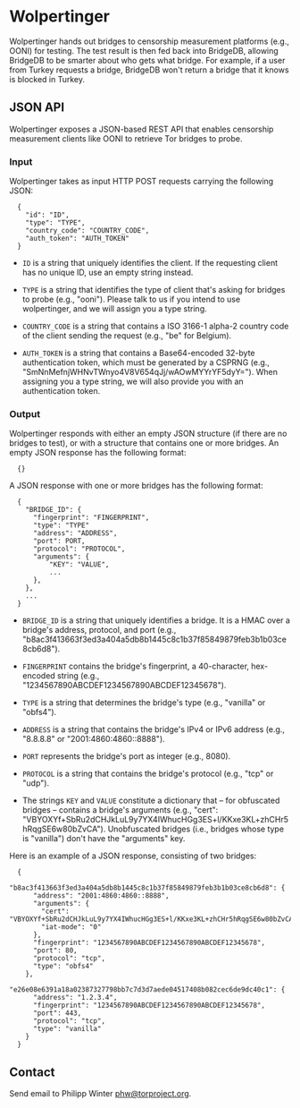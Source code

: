 # Wolpertinger

Wolpertinger hands out bridges to censorship measurement platforms (e.g., OONI)
for testing.  The test result is then fed back into BridgeDB, allowing BridgeDB
to be smarter about who gets what bridge.  For example, if a user from Turkey
requests a bridge, BridgeDB won't return a bridge that it knows is blocked in
Turkey.

## JSON API

Wolpertinger exposes a JSON-based REST API that enables censorship measurement
clients like OONI to retrieve Tor bridges to probe.

### Input

Wolpertinger takes as input HTTP POST requests carrying the following JSON:

      {
        "id": "ID",
        "type": "TYPE",
        "country_code": "COUNTRY_CODE",
        "auth_token": "AUTH_TOKEN"
      }

* `ID` is a string that uniquely identifies the client.  If the requesting
  client has no unique ID, use an empty string instead.

* `TYPE` is a string that identifies the type of client that's asking for
  bridges to probe (e.g., "ooni").  Please talk to us if
  you intend to use wolpertinger, and we will assign you a type string.

* `COUNTRY_CODE` is a string that contains a ISO 3166-1 alpha-2 country code of
  the client sending the request (e.g., "be" for Belgium).

* `AUTH_TOKEN` is a string that contains a Base64-encoded 32-byte
  authentication token, which must be generated by a CSPRNG (e.g.,
  "SmNnMefnjWHNvTWnyo4V8V654qJj/wAOwMYYrYF5dyY=").  When assigning you a type
  string, we will also provide you with an authentication token.

### Output

Wolpertinger responds with either an empty JSON structure (if there are no
bridges to test), or with a structure that contains one or more bridges.  An
empty JSON response has the following format:

      {}

A JSON response with one or more bridges has the following format:

      {
        "BRIDGE_ID": {
          "fingerprint": "FINGERPRINT",
          "type": "TYPE"
          "address": "ADDRESS",
          "port": PORT,
          "protocol": "PROTOCOL",
          "arguments": {
              "KEY": "VALUE",
              ...
          },
        },
        ...
      }

* `BRIDGE_ID` is a string that uniquely identifies a bridge.  It is a HMAC over
  a bridge's address, protocol, and port (e.g.,
  "b8ac3f413663f3ed3a404a5db8b1445c8c1b37f85849879feb3b1b03ce8cb6d8").

* `FINGERPRINT` contains the bridge's fingerprint, a 40-character, hex-encoded
  string (e.g., "1234567890ABCDEF1234567890ABCDEF12345678").

* `TYPE` is a string that determines the bridge's type (e.g., "vanilla" or
  "obfs4").

* `ADDRESS` is a string that contains the bridge's IPv4 or IPv6 address (e.g.,
  "8.8.8.8" or "2001:4860:4860::8888").

* `PORT` represents the bridge's port as integer (e.g., 8080).

* `PROTOCOL` is a string that contains the bridge's protocol (e.g., "tcp" or
  "udp").

* The strings `KEY` and `VALUE` constitute a dictionary that – for obfuscated
  bridges – contains a bridge's arguments (e.g., "cert":
  "VBYOXYf+SbRu2dCHJkLuL9y7YX4IWhucHGg3ES+l/KKxe3KL+zhCHr5hRqgSE6w80bZvCA").
  Unobfuscated bridges (i.e., bridges whose type is "vanilla") don't have the
  "arguments" key.

Here is an example of a JSON response, consisting of two bridges:

      {
        "b8ac3f413663f3ed3a404a5db8b1445c8c1b37f85849879feb3b1b03ce8cb6d8": {
          "address": "2001:4860:4860::8888",
          "arguments": {
            "cert": "VBYOXYf+SbRu2dCHJkLuL9y7YX4IWhucHGg3ES+l/KKxe3KL+zhCHr5hRqgSE6w80bZvCA",
            "iat-mode": "0"
          },
          "fingerprint": "1234567890ABCDEF1234567890ABCDEF12345678",
          "port": 80,
          "protocol": "tcp",
          "type": "obfs4"
        },
        "e26e08e6391a18a02387327798bb7c7d3d7aede04517408b082cec6de9dc40c1": {
          "address": "1.2.3.4",
          "fingerprint": "1234567890ABCDEF1234567890ABCDEF12345678",
          "port": 443,
          "protocol": "tcp",
          "type": "vanilla"
        }
      }

## Contact

Send email to Philipp Winter <phw@torproject.org>.
